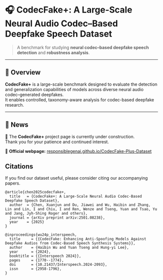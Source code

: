 # 🎧 CodecFake+: A Large-Scale Neural Audio Codec–Based Deepfake Speech Dataset

> A benchmark for studying **neural codec–based deepfake speech detection** and **robustness analysis**.

---

## 🧩 Overview
**CodecFake+** is a large-scale benchmark designed to evaluate the detection and generalization capabilities of models across diverse neural audio codec–generated deepfakes.  
It enables controlled, taxonomy-aware analysis for codec-based deepfake research.

---

## 📰 News
🚧 The **CodecFake+** project page is currently under construction.  
Thank you for your patience and continued interest.

🔗 **Official webpage:** [responsiblegenai.github.io/CodecFake-Plus-Dataset](https://responsiblegenai.github.io/CodecFake-Plus-Dataset/)


## Citations
If you find our dataset useful, please consider citing our accompanying papers.
```
@article{chen2025codecfake+,
  title   = {CodecFake+: A Large-Scale Neural Audio Codec-Based Deepfake Speech Dataset},
  author  = {Chen, Xuanjun and Du, Jiawei and Wu, Haibin and Zhang, Lin and Lin, I and Chiu, I and Ren, Wenze and Tseng, Yuan and Tsao, Yu and Jang, Jyh-Shing Roger and others},
  journal = {arXiv preprint arXiv:2501.08238},
  year    = {2025}
}

@inproceedings{wu24p_interspeech,
  title     = {{CodecFake: Enhancing Anti-Spoofing Models Against Deepfake Audios from Codec-Based Speech Synthesis Systems}},
  author    = {Haibin Wu and Yuan Tseng and Hung-yi Lee},
  year      = {2024},
  booktitle = {{Interspeech 2024}},
  pages     = {1770--1774},
  doi       = {10.21437/Interspeech.2024-2093},
  issn      = {2958-1796},
}
```



